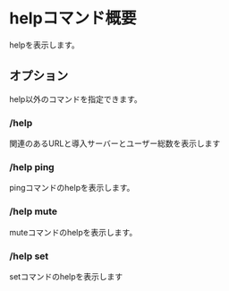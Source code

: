 # helpコマンド概要
helpを表示します。
## オプション
help以外のコマンドを指定できます。
### /help
関連のあるURLと導入サーバーとユーザー総数を表示します
### /help ping
pingコマンドのhelpを表示します。
### /help mute
muteコマンドのhelpを表示します。
### /help set
setコマンドのhelpを表示します